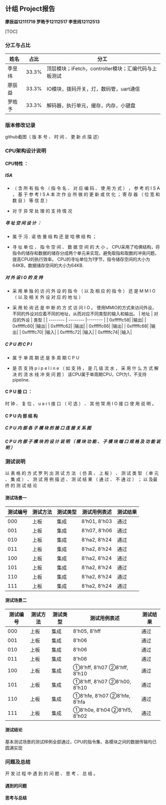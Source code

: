 ## 计组 Project报告

**廖辰益12111719 罗皓予12112517 李昱纬12112513**

[TOC]



### 分工与占比

| 姓名   | 占比  | 分工                                                 |
| ------ | ----- | ---------------------------------------------------- |
| 李昱纬 | 33.3% | 顶层模块；iFetch，controller模块；汇编代码与上板测试 |
| 廖辰益 | 33.3% | IO模块，拨码开关，灯，数码管，uart通信                                 |
| 罗皓予 | 33.3% | 解码器，执行单元，缓存，内存，小键盘                                             |

### 版本修改记录

github截图（ 版 本 号 、 时 间 、 更 新 点 描 述）

### CPU架构设计说明

#### CPU特性 ：

##### ISA

- （ 含 所 有 指 令 （ 指 令 名 、 对 应 编 码 、 使 用 方 式 ） ， 参 考 的 I S A ， 基 于 参 考 I S A 本 次 作 业 所 做 的 更 新 或 优 化 ； 寄 存 器 （ 位 宽 和数 目 ） 等 信 息 ）  

- 对 于 异 常 处 理 的 支 持 情 况

##### 寻 址 空 间 设 计 ：

-  属 于 冯 . 诺 依 曼 结 构 还 是 哈 佛 结 构 ；

-  寻 址 单 位 ， 指 令 空 间 、 数 据 空 间 的 大 小 。
    CPU采用了哈佛结构，将指令的储存和数据的储存分成两个单元来实现，避免取指和取数的冲突问题，提高CPU的执行效率。
    CPU的寻址单位为1字节，指令储存空间的大小为64KB，数据储存空间的大小为64KB.

##### 对 外 设 I O 的 支 持 

-  采 用 单 独 的 访 问 外 设 的 指 令 （ 以 及 相 应 的 指 令 ） 还 是 M M I O （ 以 及 相 关 外 设 对 应 的 地 址 ）

-  采 用 轮 询 还 是 中 断 的 方 式 访 问 I O 。
    使用MMIO的方式来访问外设，不同的外设对应着不同的地址，从而对应不同类型的输入和输出。
    | 地址 | 对应的外设 | 类型 |
    | -------- | -------- |-------- |
    | 0xfffffc58|      |输出|
    | 0xfffffc60|      |输出|
    | 0xfffffc62|      |输出|
    | 0xfffffc66|      |输出|
    | 0xfffffc68|      |输出|
    | 0xfffffc70|      |输入|
    | 0xfffffc72|      |输入|
    | 0xfffffc74|      |输入|


#####  C P U 的 C P I

- 属 于 单 周 期 还 是 多 周 期 C P U 

- 是 否 支 持 p i p e l i n e （ 如 支 持 ， 是 几 级 流 水 ， 采 用 什 么 方 式 解 决 的 流 水 线 冲 突 问 题 ）
    该CPU属于单周期CPU，CPI为1，不支持pipeline.

#### C P U 接 口 ： 

时 钟 、 复 位 、 u a r t 接 口 （ 可 选 ） 、 其 他 常 用 I O 接 口 使 用 说 明 。

#### C P U 内 部 结 构

#####  C P U 内 部 各 子 模 块 的 接 口 连 接 关 系 图

##### C P U 内 部 子 模 块 的 设 计 说 明 （ 模 块 功 能 、 子 模 块 端 口 规 格 及 功 能 说 明 ）

### 测试说明

 以 表 格 的 方 式 罗 列 出 测 试 方 法 （ 仿 真 、 上 板 ） 、 测 试 类 型 （ 单 元 、 集 成 ） 、 测 试 用 例 描 述 、 测 试 结 果 （ 通 过 、 不 通 过 ） ； 以 及最 终 的 测 试 结 论 

#### 测试场景一

| 测试编号 | 测试方法 | 测试类型 | 测试用例表述 | 测试结果 |
| -------- | -------- | -------- | ------------ | -------- |
| 000      | 上板     | 集成     | 8’h01, 8'h03  | 通过     |
| 001      | 上板     | 集成     | 8'h07, 8'h06  | 通过     |
| 010      | 上板     | 集成     | 8'ha2, 8'h24  | 通过     |
| 011      | 上板     | 集成     | 8'ha2, 8'h24  | 通过     |
| 100      | 上板     | 集成     | 8'ha2, 8'h24  | 通过     |
| 101      | 上板     | 集成     | 8'ha2, 8'h24  | 通过     |
| 110      | 上板     | 集成     | 8'ha2, 8'h24  | 通过     |
| 111      | 上板     | 集成     | 8'ha2, 8'h24  | 通过     |

#### 测试场景二

| 测试编号 | 测试方法 | 测试类型 | 测试用例表述 | 测试结果 |
| -------- | -------- | -------- | ------------ | -------- |
| 000      | 上板     | 集成     | 8'h05, 8'hff             | 通过     |
| 001      | 上板     | 集成     | 8'h06             | 通过     |
| 010      | 上板     | 集成     | 8'h06             | 通过     |
| 011      | 上板     | 集成     | 8'h06             | 通过     |
| 100      | 上板     | 集成     | ①8'hff, 8'h07 ②8'hff, 8'h10            | 通过     |
| 101      | 上板     | 集成     | ①8'hff, 8'h07 ②8'h00, 8'h10             | 通过     |
| 110      | 上板     | 集成     | ①8'hfe, 8'h07 ②8'hfe, 8'hfa             | 通过     |
| 111      | 上板     | 集成     | ①8'h0e, 8'h04 ②8'hf5, 8'h02             | 通过     |

#### 测试结论
基本测试场景的测试样例全部通过，CPU的指令集、各模块之间的数据传输均已圆满实现


### 问题及总结

开 发 过 程 中 遇 到 的 问 题 、 思 考 、 总 结 。

#### 遇到的问题

#### 思考与总结


